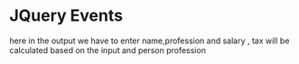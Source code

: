 # JQuery Events
here in the output we have to enter name,profession and salary , tax will be calculated based on the input and person profession

